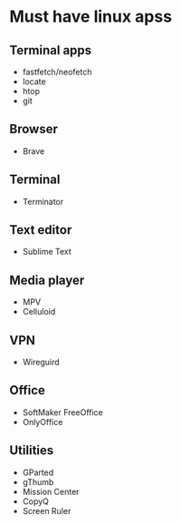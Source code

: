 # Must have linux apss

## Terminal apps
- fastfetch/neofetch
- locate
- htop
- git

## Browser
- Brave

## Terminal
- Terminator

## Text editor
- Sublime Text

## Media player
- MPV
- Celluloid

## VPN
- Wireguird

## Office
- SoftMaker FreeOffice
- OnlyOffice

## Utilities
- GParted
- gThumb
- Mission Center
- CopyQ
- Screen Ruler
